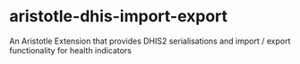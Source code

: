 # aristotle-dhis-import-export
An Aristotle Extension that provides DHIS2 serialisations and import / export functionality for health indicators
